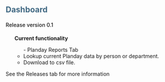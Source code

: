 <h2 style="text-align:left; text-transform:none; font-weight: bold; color: #416983">Dashboard</h4>
<h4 style="text-align:left; text-transform:none; font-weight:500;">Release version 0.1</h4>
<ul><b>Current functionality</b>
    <ul>- Planday Reports Tab
        <li>Lookup current Planday data by person or department.</li>
        <li>Download to csv file.</li>
    </ul>
</ul>
<p>See the Releases tab for more information</p>
